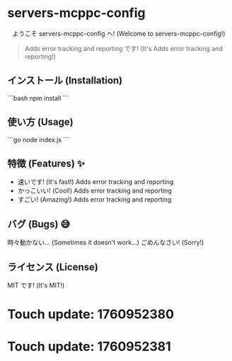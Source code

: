 # servers-mcppc-config

<p align="center">
  ようこそ servers-mcppc-config へ! (Welcome to servers-mcppc-config!)
</p>

> Adds error tracking and reporting です! (It's Adds error tracking and reporting!)

## インストール (Installation)

\`\`\`bash
npm install
\`\`\`

## 使い方 (Usage)

\`\`\`go
node index.js
\`\`\`

## 特徴 (Features) ✨

- 速いです! (It's fast!) Adds error tracking and reporting
- かっこいい! (Cool!) Adds error tracking and reporting
- すごい! (Amazing!) Adds error tracking and reporting

## バグ (Bugs) 😅

時々動かない... (Sometimes it doesn't work...)
ごめんなさい! (Sorry!)

## ライセンス (License)

MIT です! (It's MIT!)

# Touch update: 1760952380

# Touch update: 1760952381
